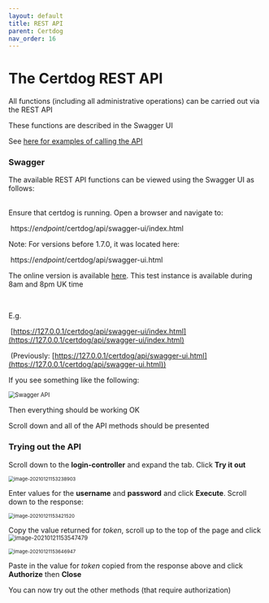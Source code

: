 ```yaml
---
layout: default
title: REST API
parent: Certdog
nav_order: 16
---
```


# The Certdog REST API

All functions (including all administrative operations) can be carried out via the REST API  

These functions are described in the Swagger UI  

See [here for examples of calling the API](rest_api_example.html)



### Swagger

The available REST API functions can be viewed using the Swagger UI as follows:  

 <br> Ensure that certdog is running. Open a browser and navigate to:  

​    https://*endpoint*/certdog/api/swagger-ui/index.html  

Note: For versions before 1.7.0, it was located here:

​    https://*endpoint*/certdog/api/swagger-ui.html  

The online version is available [here](https://certdog.net/certdog/api/swagger-ui/index.html). This test instance is available during 8am and 8pm UK time

​     

E.g.  

​    [https://127.0.0.1/certdog/api/swagger-ui/index.html](https://127.0.0.1/certdog/api/swagger-ui/index.html)  

​    (Previously: [https://127.0.0.1/certdog/api/swagger-ui.html](https://127.0.0.1/certdog/api/swagger-ui.html))





If you see something like the following: 

<img src=".\images\swaggere_main.png" alt="Swagger API" style="zoom:80%;" />



Then everything should be working OK  

Scroll down and all of the API methods should be presented



### Trying out the API

Scroll down to the **login-controller** and expand the tab. Click **Try it out**

<img src=".\images\login_restapi.png" alt="image-20210121153238903" style="zoom: 67%;" />

Enter values for the **username** and **password** and click **Execute**. Scroll down to the response:  

<img src=".\images\login_restapi_result.png" alt="image-20210121153421520" style="zoom:67%;" />

Copy the value returned for *token*, scroll up to the top of the page and click <img src=".\images\auth_button.png" alt="image-20210121153547479" style="zoom:80%;" />

<img src=".\images\authorise_window.png" alt="image-20210121153646947" style="zoom:67%;" />

Paste in the value for *token* copied from the response above and click **Authorize** then **Close**  

You can now try out the other methods (that require authorization)